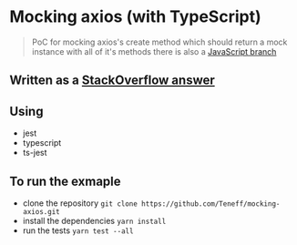 # Mocking axios (with TypeScript)

> PoC for mocking axios's create method which should return a mock instance with all of it's methods
> there is also a [JavaScript branch](https://github.com/Teneff/mocking-axios/tree/master)

## Written as a [StackOverflow answer](https://stackoverflow.com/a/64541533/637367)

## Using

- jest
- typescript
- ts-jest

## To run the exmaple

- clone the repository `git clone https://github.com/Teneff/mocking-axios.git`
- install the dependencies `yarn install`
- run the tests `yarn test --all`
